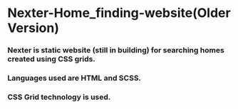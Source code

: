 # Nexter-Home_finding-website(Older Version)

### Nexter is static website (still in building) for searching homes created using CSS grids. 
### Languages used are HTML and SCSS. 
### CSS Grid technology is used.
